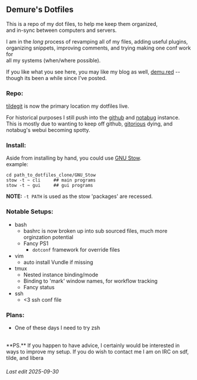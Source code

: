 <!--My (demuredemeanor) readme
# vim: set expandtab ts=4 sw=4: ## Since this is markdown
# https://notabug.org/demure/dotfiles
# legacy repo http://github.com/demure/dotfiles
-->

<!--
      ██                                            ██        
     ░██                                           ░░█        
     ░██  █████  ██████████  ██   ██ ██████  █████  ░   ██████
  ██████ ██░░░██░░██░░██░░██░██  ░██░░██░░█ ██░░░██    ██░░░░ 
 ██░░░██░███████ ░██ ░██ ░██░██  ░██ ░██ ░ ░███████   ░░█████ 
░██  ░██░██░░░░  ░██ ░██ ░██░██  ░██ ░██   ░██░░░░     ░░░░░██
░░██████░░██████ ███ ░██ ░██░░██████░███   ░░██████    ██████ 
 ░░░░░░  ░░░░░░ ░░░  ░░  ░░  ░░░░░░ ░░░     ░░░░░░    ░░░░░░  
      ██            ██     ████ ██  ██                        
     ░██           ░██    ░██░ ░░  ░██                        
     ░██  ██████  ██████ ██████ ██ ░██  █████   ██████        
  ██████ ██░░░░██░░░██░ ░░░██░ ░██ ░██ ██░░░██ ██░░░░         
 ██░░░██░██   ░██  ░██    ░██  ░██ ░██░███████░░█████         
░██  ░██░██   ░██  ░██    ░██  ░██ ░██░██░░░░  ░░░░░██        
░░██████░░██████   ░░██   ░██  ░██ ███░░██████ ██████         
 ░░░░░░  ░░░░░░     ░░    ░░   ░░ ░░░  ░░░░░░ ░░░░░░          
-->


## Demure's Dotfiles ##

This is a repo of my dot files, to help me keep them organized,  
and in-sync between computers and servers.  

I am in the *long* process of revamping all of my files, adding useful plugins,  
organizing snippets, improving comments, and trying making one conf work for  
all my systems (when/where possible).  

If you like what you see here, you may like my blog as well, [demu.red] -- though its been a while since I've posted.  


### Repo: ###
[tildegit] is now the primary location my dotfiles live.  

For historical purposes I still push into the [github] and [notabug] instance.  
This is mostly due to wanting to keep off github, [gitorious] dying, and notabug's webui becoming spotty.  



### Install: ###

Aside from installing by hand, you could use [GNU Stow].  
example:  

```
cd path_to_dotfiles_clone/GNU_Stow
stow -t ~ cli     ## main programs
stow -t ~ gui     ## gui programs
```

**NOTE:** `-t PATH` is used as the stow 'packages' are recessed.  


### Notable Setups: ###
* bash  
  * bashrc is now broken up into sub sourced files, much more orginzation potential  
  * Fancy PS1  
    * `dotconf` framework for override files  
* vim  
  * auto install Vundle if missing  
* tmux  
  * Nested instance binding/mode  
  * Binding to 'mark' window names, for workflow tracking  
  * Fancy status  
* ssh  
  * <3 ssh conf file  


### Plans: ###

* One of these days I need to try zsh  

<BR>
**PS.** If you happen to have advice, I certainly would be interested in ways to improve my setup.  
If you do wish to contact me I am on IRC on sdf, tilde, and libera  


###### Last edit 2025-09-30 ######


[demu.red]: http://demu.red
[tildegit]: https://tildegit.org/demure/dotfiles
[github]: https://gitorious.org/demure/dotfiles
[gitorious]: https://en.wikipedia.org/wiki/Gitorious
[notabug]: https://notabug.org/demure/dotfiles/
[GNU Stow]: https://www.gnu.org/software/stow/
